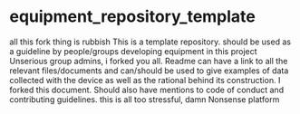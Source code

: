 # equipment_repository_template
all this fork thing is rubbish
This is a template repository. should be used as a guideline by people/groups developing equipment in this project
Unserious group admins, i forked you all.
Readme can have a link to all the relevant files/documents and can/should be used to give examples of data collected with the device as well as the rational behind its construction.
I forked this document.
Should also have mentions to code of conduct and contributing guidelines.
this is all too stressful, damn
Nonsense platform

